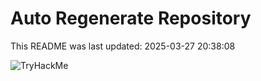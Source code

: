# Auto Regenerate Repository

This README was last updated: 2025-03-27 20:38:08

 ![TryHackMe](https://tryhackme.com/badge/533634)